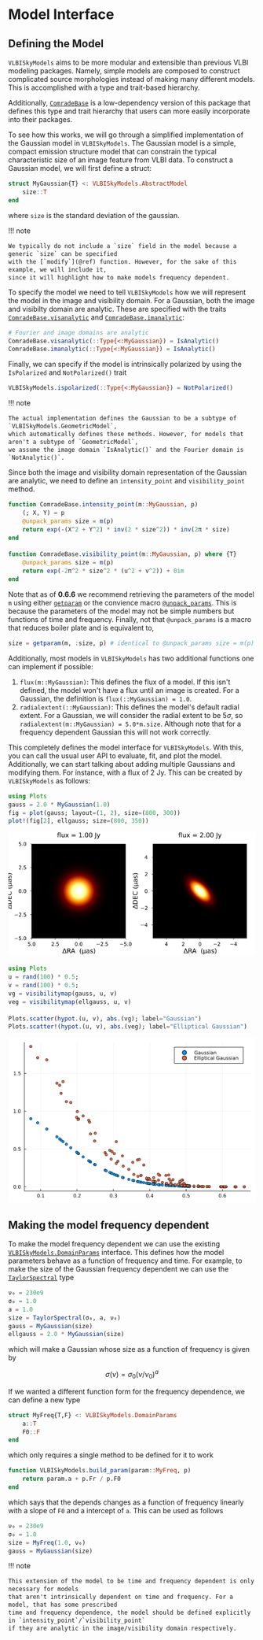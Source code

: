 # Model Interface

## Defining the Model

`VLBISkyModels` aims to be more modular and extensible than previous VLBI modeling packages. Namely, simple models are composed to construct complicated source morphologies instead of making many different models. This is accomplished with a type and trait-based hierarchy.

Additionally, [`ComradeBase`](https://github.com/ptiede/ComradeBase.jl) is a low-dependency version of this package that defines this type and trait hierarchy that users can more easily incorporate into their packages.

To see how this works, we will go through a simplified implementation of the Gaussian model in `VLBISkyModels`. The Gaussian model is a simple, compact emission structure model that can constrain the typical characteristic size
of an image feature from VLBI data. To construct a Gaussian model, we will first define a struct:

```julia
struct MyGaussian{T} <: VLBISkyModels.AbstractModel
    size::T
end
```

where `size` is the standard deviation of the gaussian.

!!! note
    
    We typically do not include a `size` field in the model because a generic `size` can be specified
    with the [`modify`](@ref) function. However, for the sake of this example, we will include it,
    since it will highlight how to make models frequency dependent.

To specify the model we need to tell `VLBISkyModels` how we will represent the model in the image
and visibility domain. For a Gaussian, both the image and visibilty domain are analytic. These
are specified with the traits [`ComradeBase.visanalytic`](@ref) and [`ComradeBase.imanalytic`](@ref):

```julia
# Fourier and image domains are analytic
ComradeBase.visanalytic(::Type{<:MyGaussian}) = IsAnalytic()
ComradeBase.imanalytic(::Type{<:MyGaussian}) = IsAnalytic()
```

Finally, we can specify if the model is intrinsically polarized by using the `IsPolarized` and `NotPolarized()` trait

```julia
VLBISkyModels.ispolarized(::Type{<:MyGaussian}) = NotPolarized()
```

!!! note
    
    The actual implementation defines the Gaussian to be a subtype of `VLBISkyModels.GeometricModel`,
    which automatically defines these methods. However, for models that aren't a subtype of `GeometricModel`,
    we assume the image domain `IsAnalytic()` and the Fourier domain is `NotAnalytic()`.

Since both the image and visibility domain representation of the Gaussian are analytic, we need to
define an `intensity_point` and `visibility_point` method.

```julia
function ComradeBase.intensity_point(m::MyGaussian, p)
    (; X, Y) = p
    @unpack_params size = m(p)
    return exp(-(X^2 + Y^2) * inv(2 * size^2)) * inv(2π * size)
end

function ComradeBase.visibility_point(m::MyGaussian, p) where {T}
    @unpack_params size = m(p)
    return exp(-2π^2 * size^2 * (u^2 + v^2)) + 0im
end
```

Note that as of **0.6.6** we recommend retrieving the parameters of the model `m` using either
[`getparam`](@ref) or the convience macro [`@unpack_params`](@ref). This is because the parameters of the model
may not be simple numbers but functions of time and frequency. Finally, not that `@unpack_params`
is a macro that reduces boiler plate and is equivalent to,

```julia
size = getparam(m, :size, p) # identical to @unpack_params size = m(p)
```

Additionally, most models in `VLBISkyModels` has two additional functions one can implement if possible:

 1. `flux(m::MyGaussian)`: This defines the flux of a model. If this isn't defined, the model won't have a flux until an image is created. For a Gaussian, the definition is `flux(::MyGaussian) = 1.0`.
 2. `radialextent(::MyGaussian)`: This defines the model's default radial extent. For a Gaussian, we will consider the radial extent to be $5σ$, so `radialextent(m::MyGaussian) = 5.0*m.size`. Although note that for a frequency dependent Gaussian this will not work correctly.

This completely defines the model interface for `VLBISkyModels`. With this, you can call the usual user API to evaluate, fit, and plot the model. Additionally, we can start talking about
adding multiple Gaussians and modifying them. For instance, with a flux of 2 Jy. This can be created by `VLBISkyModels` as follows:

```julia
using Plots
gauss = 2.0 * MyGaussian(1.0)
fig = plot(gauss; layout=(1, 2), size=(800, 300))
plot!(fig[2], ellgauss; size=(800, 350))
```

![Image](gauss.png)

```julia
using Plots
u = rand(100) * 0.5;
v = rand(100) * 0.5;
vg = visibilitymap(gauss, u, v)
veg = visibilitymap(ellgauss, u, v)

Plots.scatter(hypot.(u, v), abs.(vg); label="Gaussian")
Plots.scatter!(hypot.(u, v), abs.(veg); label="Elliptical Gaussian")
```

![Image](vis.png)

## Making the model frequency dependent

To make the model frequency dependent we can use the existing [`VLBISkyModels.DomainParams`](@ref) interface.
This defines how the model parameters behave as a function of frequency and time. For example,
to make the size of the Gaussian frequency dependent we can use the [`TaylorSpectral`](@ref) type

```julia
ν₀ = 230e9
σ₀ = 1.0
a = 1.0
size = TaylorSpectral(σ₀, a, ν₀)
gauss = MyGaussian(size)
ellgauss = 2.0 * MyGaussian(size)
```

which will make a Gaussian whose size as a function of frequency is given by

```math
\sigma(\nu) = \sigma_0 (\nu / \nu_0)^a
```

If we wanted a different function form for the frequency dependence, we can define a new type

```julia
struct MyFreq{T,F} <: VLBISkyModels.DomainParams
    a::T
    F0::F
end
```

which only requires a single method to be defined for it to work

```julia
function VLBISkyModels.build_param(param::MyFreq, p)
    return param.a + p.Fr / p.F0
end
```

which says that the depends changes as a function of frequency linearly with a slope of `F0` and
a intercept of `a`. This can be used as follows

```julia
ν₀ = 230e9
σ₀ = 1.0
size = MyFreq(1.0, ν₀)
gauss = MyGaussian(size)
```

!!! note
    
    This extension of the model to be time and frequency dependent is only necessary for models
    that aren't intrinsically dependent on time and frequency. For a model, that has some prescribed
    time and frequency dependence, the model should be defined explicitly in `intensity_point`/`visibility_point`
    if they are analytic in the image/visibility domain respectively.
